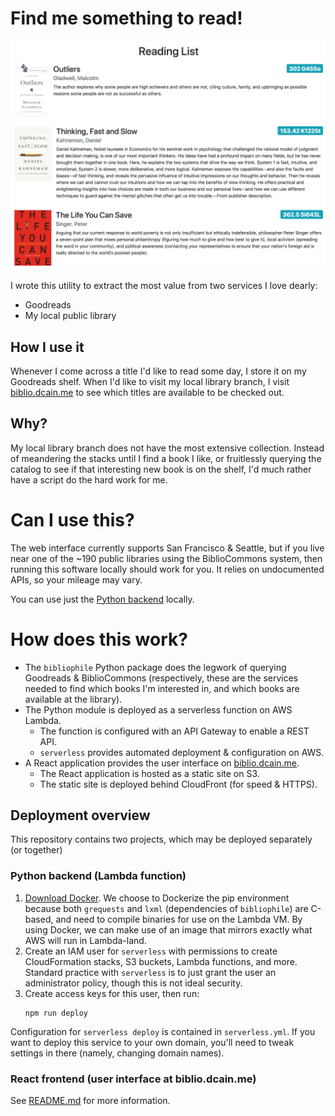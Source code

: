 # Find me something to read!
[![A list of titles available at my local library][reading-list-img]][biblio]

I wrote this utility to extract the most value from two services I love dearly:

- Goodreads
- My local public library

## How I use it
Whenever I come across a title I'd like to read some day, I store it on my
Goodreads shelf. When I'd like to visit my local library branch, I visit
[biblio.dcain.me][biblio] to see which titles are available to be checked out.

## Why?
My local library branch does not have the most extensive collection. Instead of
meandering the stacks until I find a book I like, or fruitlessly querying the
catalog to see if that interesting new book is on the shelf, I'd much rather
have a script do the hard work for me.

# Can I use this?
The web interface currently supports San Francisco & Seattle, but if you live
near one of the ~190 public libraries using the BiblioCommons system, then
running this software locally should work for you. It relies on undocumented
APIs, so your mileage may vary.

You can use just the [Python backend][bibliophile-backend] locally.

# How does this work?
- The `bibliophile` Python package does the legwork of querying Goodreads &
  BiblioCommons (respectively, these are the services needed to find which
  books I'm interested in, and which books are available at the library).
- The Python module is deployed as a serverless function on AWS Lambda.
    - The function is configured with an API Gateway to enable a REST API.
    - `serverless` provides automated deployment & configuration on AWS.
- A React application provides the user interface on [biblio.dcain.me][biblio].
    - The React application is hosted as a static site on S3.
    - The static site is deployed behind CloudFront (for speed & HTTPS).

## Deployment overview
This repository contains two projects, which may be deployed separately (or together)

### Python backend (Lambda function)
1. [Download Docker][docker].
   We choose to Dockerize the pip environment because both `grequests` and
   `lxml` (dependencies of `bibliophile`) are C-based, and need to compile
   binaries for use on the Lambda VM. By using Docker, we can make use of an
   image that mirrors exactly what AWS will run in Lambda-land.
2. Create an IAM user for `serverless` with permissions to create
   CloudFormation stacks, S3 buckets, Lambda functions, and more.
   Standard practice with `serverless` is to just grant the user an
   administrator policy, though this is not ideal security.
3. Create access keys for this user, then run:
   ```
   npm run deploy
   ```

Configuration for `serverless deploy` is contained in `serverless.yml`.
If you want to deploy this service to your own domain, you'll need to
tweak settings in there (namely, changing domain names).

### React frontend (user interface at biblio.dcain.me)
See [README.md][react-frontend-readme] for more information.


[bibliophile-backend]: https://github.com/DavidCain/bibliophile-backend
[docker]: https://www.docker.com/products/docker-desktop
[react-frontend-readme]: react-frontend/README.md
[reading-list-img]: screenshots/reading_list.png
[biblio]: https://biblio.dcain.me
